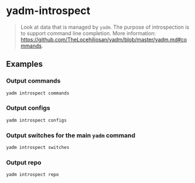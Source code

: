 # yadm-introspect

> Look at data that is managed by `yadm`. The purpose of introspection is to support command line completion. More information: <https://github.com/TheLocehiliosan/yadm/blob/master/yadm.md#commands>.

## Examples

### Output commands

```bash
yadm introspect commands
```

### Output configs

```bash
yadm introspect configs
```

### Output switches for the main `yadm` command

```bash
yadm introspect switches
```

### Output repo

```bash
yadm introspect repo
```
